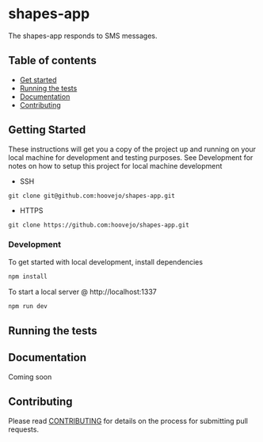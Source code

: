 # shapes-app

The shapes-app responds to SMS messages.

## Table of contents

- [Get started](#getting-started)
- [Running the tests](#running-the-tests)
- [Documentation](#documentation)
- [Contributing](#contributing)

## Getting Started

These instructions will get you a copy of the project up and running on your local machine for development and testing purposes. See Development for notes on how to setup this project for local machine development

- SSH

```git
git clone git@github.com:hoovejo/shapes-app.git
```

- HTTPS

```git
git clone https://github.com:hoovejo/shapes-app.git
```

### Development

To get started with local development, install dependencies

```bash
npm install
```

To start a local server @ http://localhost:1337

```bash
npm run dev
```

## Running the tests

## Documentation

Coming soon

## Contributing

Please read [CONTRIBUTING](CONTRIBUTING.md) for details on the process for submitting pull requests.
